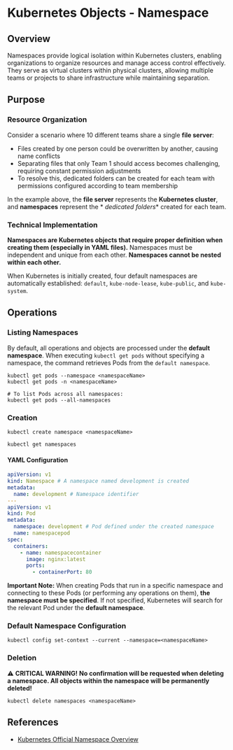 # Kubernetes Objects - Namespace

## Overview

Namespaces provide logical isolation within Kubernetes clusters, enabling organizations to organize resources and manage
access control effectively. They serve as virtual clusters within physical clusters, allowing multiple teams or projects
to share infrastructure while maintaining separation.

## Purpose

### Resource Organization

Consider a scenario where 10 different teams share a single **file server**:

* Files created by one person could be overwritten by another, causing name conflicts
* Separating files that only Team 1 should access becomes challenging, requiring constant permission adjustments
* To resolve this, dedicated folders can be created for each team with permissions configured according to team
  membership

In the example above, the **file server** represents the **Kubernetes cluster**, and **namespaces** represent the *
*dedicated folders** created for each team.

### Technical Implementation

**Namespaces are Kubernetes objects that require proper definition when creating them (especially in YAML files).**
Namespaces must be independent and unique from each other. **Namespaces cannot be nested within each other.**

When Kubernetes is initially created, four default namespaces are automatically established: `default`,
`kube-node-lease`, `kube-public`, and `kube-system`.

## Operations

### Listing Namespaces

By default, all operations and objects are processed under the **default namespace**. When executing `kubectl get pods`
without specifying a namespace, the command retrieves Pods from the `default namespace`.

```shell
kubectl get pods --namespace <namespaceName>
kubectl get pods -n <namespaceName>

# To list Pods across all namespaces:
kubectl get pods --all-namespaces
```

### Creation

```shell
kubectl create namespace <namespaceName>

kubectl get namespaces
```

#### YAML Configuration

```yaml
apiVersion: v1
kind: Namespace # A namespace named development is created
metadata:
  name: development # Namespace identifier
---
apiVersion: v1
kind: Pod
metadata:
  namespace: development # Pod defined under the created namespace
  name: namespacepod
spec:
  containers:
    - name: namespacecontainer
      image: nginx:latest
      ports:
        - containerPort: 80
```

**Important Note:** When creating Pods that run in a specific namespace and connecting to these Pods (or performing any
operations on them), **the namespace must be specified**. If not specified, Kubernetes will search for the relevant Pod
under the **default namespace**.

### Default Namespace Configuration

```shell
kubectl config set-context --current --namespace=<namespaceName>
```

### Deletion

⚠️ **CRITICAL WARNING!** **No confirmation will be requested when deleting a namespace. All objects within the namespace
will be permanently deleted!**

```shell
kubectl delete namespaces <namespaceName>
```

## References

- [Kubernetes Official Namespace Overview](https://kubernetes.io/docs/concepts/overview/working-with-objects/namespaces/)